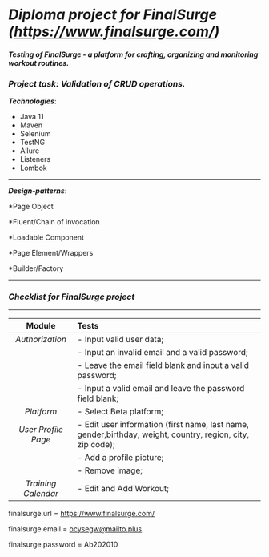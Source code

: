 # _**Diploma project for ***FinalSurge***  (https://www.finalsurge.com/)**_

#### **_Testing of FinalSurge - a platform for crafting, organizing and monitoring workout routines._**

### **_Project task: Validation of CRUD operations._**

***Technologies***:

* Java 11
* Maven
* Selenium
* TestNG
* Allure
* Listeners
* Lombok
---

***Design-patterns***:

*Page Object

*Fluent/Chain of invocation

*Loadable Component

*Page Element/Wrappers

*Builder/Factory

---


### ***Checklist for *FinalSurge* project*** 

---

|     **Module**      | **Tests**                                                                                                  |
|:-------------------:|:-----------------------------------------------------------------------------------------------------------|
|   *Authorization*   | - Input valid user data;                                                                                   |
|                     | - Input an invalid email and a valid password;                                                             |
|                     | - Leave the email field blank and input a valid password;                                                  |
|                     | - Input a valid email and leave the password field blank;                                                  |
|     *Platform*      | - Select Beta platform;                                                                                    |
| *User Profile Page* | - Edit user information (first name, last name, gender,birthday, weight, country, region, city, zip code); |
|                     | - Add a profile picture;                                                                                   |
|                     | - Remove image;                                                                                            |
| *Training Calendar* | - Edit and Add Workout;                                                                                    |




finalsurge.url = https://www.finalsurge.com/

finalsurge.email = ocysegw@mailto.plus

finalsurge.password = Ab202010













                  

                     














